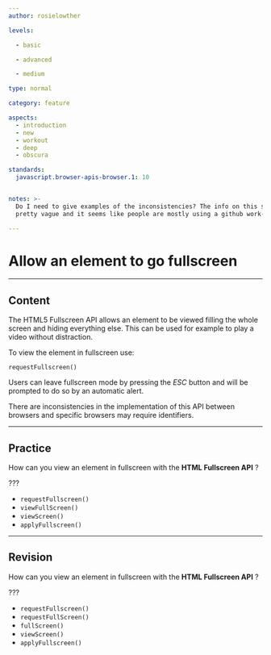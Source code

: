 ```yaml
---
author: rosielowther

levels:

  - basic

  - advanced

  - medium

type: normal

category: feature

aspects:
  - introduction
  - new
  - workout
  - deep
  - obscura

standards:
  javascript.browser-apis-browser.1: 10


notes: >-
  Do I need to give examples of the inconsistencies? The info on this seems
  pretty vague and it seems like people are mostly using a github work-around.

---
```


# Allow an element to go fullscreen

---
## Content

The HTML5 Fullscreen API allows an element to be viewed filling the whole screen and hiding everything else. This can be used for example to play a video without distraction.

To view the element in fullscreen use:

```
requestFullscreen()
```
Users can leave fullscreen mode by pressing the *ESC* button and will be prompted to do so by an automatic alert.

There are inconsistencies in the implementation of this API between browsers and specific browsers may require identifiers.

---
## Practice

How can you view an element in fullscreen with the **HTML Fullscreen API** ?

???


* `requestFullscreen()`
* `viewFullScreen()`
* `viewScreen()`
* `applyFullscreen()`

---
## Revision

How can you view an element in fullscreen with the **HTML Fullscreen API** ?

???


* `requestFullscreen()`
* `requestFullScreen()`
* `fullScreen()`
* `viewScreen()`
* `applyFullscreen()`
 

